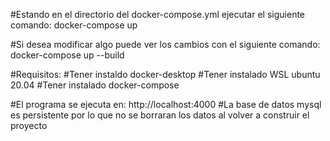 #Estando en el directorio del docker-compose.yml ejecutar el siguiente comando:
docker-compose up

#Si desea modificar algo puede ver los cambios con el siguiente comando:
docker-compose up --build

#Requisitos:
#Tener instaldo docker-desktop
#Tener instalado WSL ubuntu 20.04
#Tener instalado docker-compose

#El programa se ejecuta en:  http://localhost:4000
#La base de datos mysql es persistente por lo que no se borraran los datos al volver a construir el proyecto

